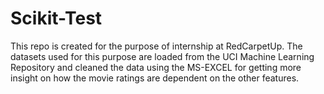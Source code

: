 # Scikit-Test
This repo is created for the purpose of internship at RedCarpetUp. 
The datasets used for this purpose are loaded from the UCI Machine Learning Repository and cleaned the data using the MS-EXCEL for getting more insight on how the movie ratings are dependent on the other features.
